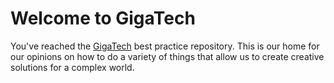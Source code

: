 # Welcome to GigaTech

You've reached the [GigaTech](https://gigatech.net) best practice repository. This is our home for our opinions on how to do a variety of things that allow us to create creative solutions for a complex world.

